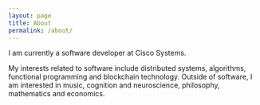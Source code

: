 ```yaml
---
layout: page
title: About
permalink: /about/
---
```

I am currently a software developer at Cisco Systems.

My interests related to software include distributed systems, algorithms, functional programming and blockchain technology. Outside of software, I am interested in music, cognition and neuroscience, philosophy, mathematics and economics.

